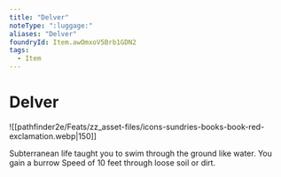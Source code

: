 ```yaml
---
title: "Delver"
noteType: ":luggage:"
aliases: "Delver"
foundryId: Item.awOmxoV5Brb1GDN2
tags:
  - Item
---
```


# Delver
![[pathfinder2e/Feats/zz_asset-files/icons-sundries-books-book-red-exclamation.webp|150]]

Subterranean life taught you to swim through the ground like water. You gain a burrow Speed of 10 feet through loose soil or dirt.
